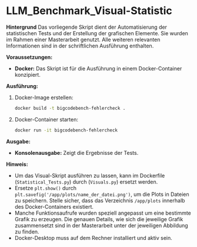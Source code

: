 # LLM_Benchmark_Visual-Statistic

**Hintergrund**
Das vorliegende Skript dient der Automatisierung der statistischen Tests und der Erstellung der grafischen Elemente. Sie wurden im Rahmen einer Masterarbeit genutzt. Alle weiteren relevanten Informationen sind in der schriftlichen Ausführung enthalten.

**Voraussetzungen:**

*   **Docker:** Das Skript ist für die Ausführung in einem Docker-Container konzipiert.

**Ausführung:**

1.  Docker-Image erstellen:
    ```bash
    docker build -t bigcodebench-fehlercheck .
    ```
2.  Docker-Container starten:
    ```bash
    docker run -it bigcodebench-fehlercheck
    ```
**Ausgabe:**

*   **Konsolenausgabe:** Zeigt die Ergebnisse der Tests.

**Hinweis:**

*   Um das Visual-Skript ausführen zu lassen, kann im Dockerfile  (`Statistical_Tests.py`) durch (`Visuals.py`) ersetzt werden.
*   Ersetze `plt.show()` durch `plt.savefig('/app/plots/name_der_datei.png')`, um die Plots in Dateien zu speichern. Stelle sicher, dass das Verzeichnis `/app/plots` innerhalb des Docker-Containers existiert.
*   Manche Funktionsaufrufe wurden speziell angepasst um eine bestimmte Grafik zu erzeugen. Die genauen Details, wie sich die jeweilige Grafik zusammensetzt sind in der Masterarbeit unter der jeweiligen Abbildung zu finden.
*   Docker-Desktop muss auf dem Rechner installiert und aktiv sein.
